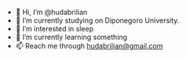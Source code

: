 - 👋 Hi, I’m @hudabrilian
- 📖 I’m currently studying on Diponegoro University.
- 👀 I’m interested in sleep
- 🌱 I’m currently learning something
- 📫 Reach me through hudabrilian@gmail.com

<!---
hudabrilian/hudabrilian is a ✨ special ✨ repository because its `README.md` (this file) appears on your GitHub profile.
You can click the Preview link to take a look at your changes.
--->
